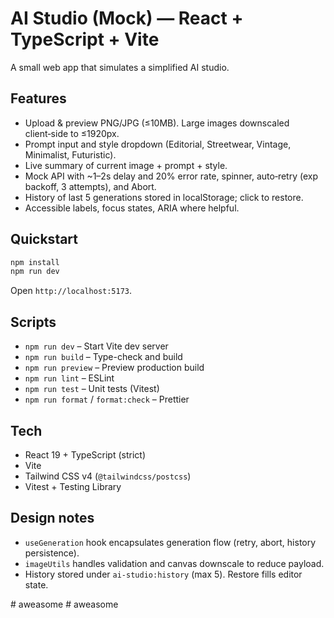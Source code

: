 # AI Studio (Mock) — React + TypeScript + Vite

A small web app that simulates a simplified AI studio.

## Features
- Upload & preview PNG/JPG (≤10MB). Large images downscaled client‑side to ≤1920px.
- Prompt input and style dropdown (Editorial, Streetwear, Vintage, Minimalist, Futuristic).
- Live summary of current image + prompt + style.
- Mock API with ~1–2s delay and 20% error rate, spinner, auto‑retry (exp backoff, 3 attempts), and Abort.
- History of last 5 generations stored in localStorage; click to restore.
- Accessible labels, focus states, ARIA where helpful.

## Quickstart
```bash
npm install
npm run dev
```
Open `http://localhost:5173`.

## Scripts
- `npm run dev` – Start Vite dev server
- `npm run build` – Type-check and build
- `npm run preview` – Preview production build
- `npm run lint` – ESLint
- `npm run test` – Unit tests (Vitest)
- `npm run format` / `format:check` – Prettier

## Tech
- React 19 + TypeScript (strict)
- Vite
- Tailwind CSS v4 (`@tailwindcss/postcss`)
- Vitest + Testing Library

## Design notes
- `useGeneration` hook encapsulates generation flow (retry, abort, history persistence).
- `imageUtils` handles validation and canvas downscale to reduce payload.
- History stored under `ai-studio:history` (max 5). Restore fills editor state.

#   a w e a s o m e  
 #   a w e a s o m e  
 